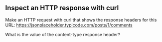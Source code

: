 ## Inspect an HTTP response with curl

Make an HTTP request with curl that shows the response headers for this URL: https://jsonplaceholder.typicode.com/posts/1/comments

What is the value of the content-type response header?
